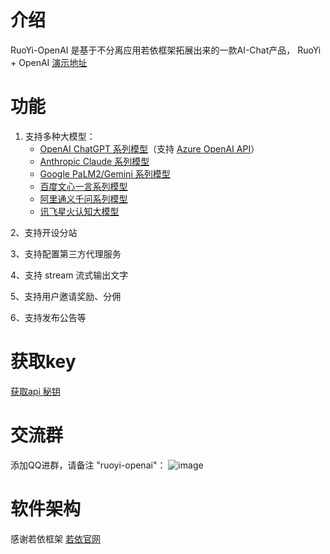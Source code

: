 # 介绍
   RuoYi-OpenAI  是基于不分离应用若依框架拓展出来的一款AI-Chat产品， RuoYi + OpenAI  [演示地址](https://git.byabstudio.com)

# 功能
  1. 支持多种大模型：
     + [OpenAI ChatGPT 系列模型](https://platform.openai.com/docs/guides/gpt/chat-completions-api)（支持 [Azure OpenAI API](https://learn.microsoft.com/en-us/azure/ai-services/openai/reference)）
     + [Anthropic Claude 系列模型](https://anthropic.com)
     + [Google PaLM2/Gemini 系列模型](https://developers.generativeai.google)
     + [百度文心一言系列模型](https://cloud.baidu.com/doc/WENXINWORKSHOP/index.html)
     + [阿里通义千问系列模型](https://help.aliyun.com/document_detail/2400395.html)
     + [讯飞星火认知大模型](https://www.xfyun.cn/doc/spark/Web.html)
   
  2、支持开设分站
  
  3、支持配置第三方代理服务
  
  4、支持 stream 流式输出文字
  
  5、支持用户邀请奖励、分佣
  
  6、支持发布公告等

# 获取key

   [获取api 秘钥 ](https://api.byabstudio.com/)


# 交流群

添加QQ进群，请备注 "ruoyi-openai"：
![image](https://github.com/japhet99/ruoyi-openai/assets/38454934/c58931a7-d135-4804-b350-c008a7a1c03e)



# 软件架构

  感谢若依框架   [若依官网](http://www.ruoyi.vip)
